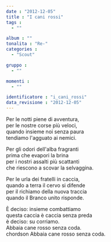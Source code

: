 ```yaml
---
date : "2012-12-05"
title : "I cani rossi"
tags : 
  - ""

album : ""
tonalita : "Re-"
categories : 
  - "Scout"

gruppo : 
  - ""

momenti : 
  - ""

identificatore : "i_cani_rossi"
data_revisione : "2012-12-05"
---
```

  
  
Per le notti piene di avventura,  
per le nostre corse più veloci,  
quando insieme noi senza paura  
tendiamo l'agguato ai nemici.  
  
  
  
Per gli odori dell'alba fragranti   
prima che evapori la brina   
per i nostri assalti più scattanti   
che riescono a scovar la selvaggina.  
  
  
Per le urla dei fratelli in caccia,   
quando a terra il cervo si difende   
per il richiamo della nuova traccia   
quando il Branco unito risponde.  
  
  
È deciso: insieme combattiamo   
questa caccia è caccia senza preda   
è deciso: su corriamo.  
Abbaia cane rosso senza coda.  
chordson Abbaia cane rosso senza coda.  
  
